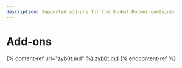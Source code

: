 ```yaml
---
description: Supported add-ons for the Gunbot Docker container
---
```


# Add-ons



{% content-ref url="zyb0t.md" %}
[zyb0t.md](zyb0t.md)
{% endcontent-ref %}
